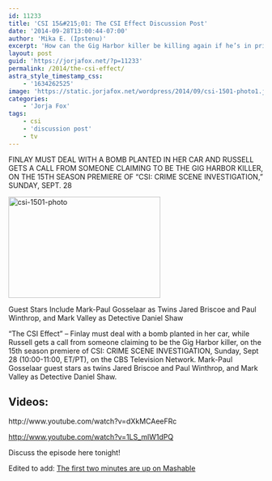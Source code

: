 ```yaml
---
id: 11233
title: 'CSI 15&#215;01: The CSI Effect Discussion Post'
date: '2014-09-28T13:00:44-07:00'
author: 'Mika E. (Ipstenu)'
excerpt: 'How can the Gig Harbor killer be killing again if he’s in prison? It''s time for the CSI Season 15 premiere!'
layout: post
guid: 'https://jorjafox.net/?p=11233'
permalink: /2014/the-csi-effect/
astra_style_timestamp_css:
    - '1634262525'
image: 'https://static.jorjafox.net/wordpress/2014/09/csi-1501-photo1.jpg'
categories:
    - 'Jorja Fox'
tags:
    - csi
    - 'discussion post'
    - tv
---
```


FINLAY MUST DEAL WITH A BOMB PLANTED IN HER CAR AND RUSSELL GETS A CALL FROM SOMEONE CLAIMING TO BE THE GIG HARBOR KILLER, ON THE 15TH SEASON PREMIERE OF “CSI: CRIME SCENE INVESTIGATION,” SUNDAY, SEPT. 28

<img class="alignright size-medium wp-image-11234" src="//static.jorjafox.net/wordpress/2014/09/csi-1501-photo-300x200.jpg" alt="csi-1501-photo" width="300" height="200" />

Guest Stars Include Mark-Paul Gosselaar as Twins Jared Briscoe and Paul Winthrop, and Mark Valley as Detective Daniel Shaw

“The CSI Effect” – Finlay must deal with a bomb planted in her car, while Russell gets a call from someone claiming to be the Gig Harbor killer, on the 15th season premiere of CSI: CRIME SCENE INVESTIGATION, Sunday, Sept 28 (10:00-11:00, ET/PT), on the CBS Television Network. Mark-Paul Gosselaar guest stars as twins Jared Briscoe and Paul Winthrop, and Mark Valley as Detective Daniel Shaw.
<h2>Videos:</h2>
http://www.youtube.com/watch?v=dXkMCAeeFRc

http://www.youtube.com/watch?v=1LS_mlW1dPQ

Discuss the episode here tonight!

Edited to add: <a href="http://mashable.com/2014/09/28/finlay-csi-season-15-premiere-clip/">The first two minutes are up on Mashable</a>